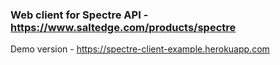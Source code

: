 ### Web client for Spectre API - https://www.saltedge.com/products/spectre

Demo version - https://spectre-client-example.herokuapp.com

